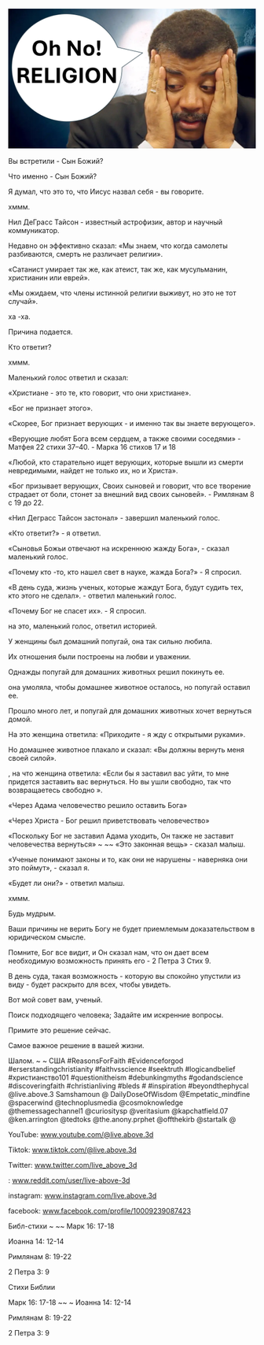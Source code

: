 ![Video cover image](../cover.jpg "cover photo")

Вы встретили - Сын Божий?

Что именно - Сын Божий?

Я думал, что это то, что Иисус назвал себя - вы говорите.

хммм.

Нил ДеГрасс Тайсон - известный астрофизик, автор и научный коммуникатор.

Недавно он эффективно сказал: «Мы знаем, что когда самолеты разбиваются, смерть не различает религии».

«Сатанист умирает так же, как атеист, так же, как мусульманин, христианин или еврей».

«Мы ожидаем, что члены истинной религии выживут, но это не тот случай».

ха -ха.

Причина подается.

Кто ответит?

хммм.

Маленький голос ответил и сказал:

«Христиане - это те, кто говорит, что они христиане».

«Бог не признает этого».

«Скорее, Бог признает верующих - и именно так вы знаете верующего».

«Верующие любят Бога всем сердцем, а также своими соседями» - Матфея 22 стихи 37–40. - Марка 16 стихов 17 и 18

«Любой, кто старательно ищет верующих, которые вышли из смерти невредимыми, найдет не только их, но и Христа».

«Бог призывает верующих, Своих сыновей и говорит, что все творение страдает от боли, стонет за внешний вид своих сыновей». - Римлянам 8 с 19 до 22.

«Нил Деграсс Тайсон застонал» - завершил маленький голос.

«Кто ответит?» - я ответил.

«Сыновья Божьи отвечают на искреннюю жажду Бога», - сказал маленький голос.

«Почему кто -то, кто нашел свет в науке, жажда Бога?» - Я спросил.

«В день суда, жизнь ученых, которые жаждут Бога, будут судить тех, кто этого не сделал». - ответил маленький голос.

«Почему Бог не спасет их». - Я спросил.

на это, маленький голос, ответил историей.

У женщины был домашний попугай, она так сильно любила.

Их отношения были построены на любви и уважении.

Однажды попугай для домашних животных решил покинуть ее.

она умоляла, чтобы домашнее животное осталось, но попугай оставил ее.

Прошло много лет, и попугай для домашних животных хочет вернуться домой.

На это женщина ответила: «Приходите - я жду с открытыми руками».

Но домашнее животное плакало и сказал: «Вы должны вернуть меня своей силой».

, на что женщина ответила: «Если бы я заставил вас уйти, то мне придется заставить вас вернуться. Но вы ушли свободно, так что возвращаетесь свободно ».

«Через Адама человечество решило оставить Бога»

«Через Христа - Бог решил приветствовать человечество»

«Поскольку Бог не заставил Адама уходить, Он также не заставит человечества вернуться» ~ ~~ «Это законная вещь» - сказал малыш.

«Ученые понимают законы и то, как они не нарушены - наверняка они это поймут», - сказал я.

«Будет ли они?» - ответил малыш.

хммм.

Будь мудрым.

Ваши причины не верить Богу не будет приемлемым доказательством в юридическом смысле.

Помните, Бог все видит, и Он сказал нам, что он дает всем необходимую возможность принять его - 2 Петра 3 Стих 9.

В день суда, такая возможность - которую вы спокойно упустили из виду - будет раскрыто для всех, чтобы увидеть.

Вот мой совет вам, ученый.

Поиск подходящего человека; Задайте им искренние вопросы.

Примите это решение сейчас.

Самое важное решение в вашей жизни.

Шалом. ~ ~ США #ReasonsForFaith #Evidenceforgod #erserstandingchristianity #faithvsscience #seektruth #logicandbelief #христианство101 #questionitheism #debunkingmyths #godandscience #discoveringfaith #christianliving #bleds # #inspiration #beyondthephycal @live.above.3 Samshamoun @ DailyDoseOfWisdom @Empetatic_mindfine @spacerwind @technoplusmedia @cosmoknowledge @themessagechannel1 @curiositysp @veritasium @kapchatfield.07 @ken.arrington @tedtoks @the.anony.prphet @offthekirb @startalk @

YouTube: www.youtube.com/@live.above.3d

Tiktok: www.tiktok.com/@live.above.3d

Twitter: www.twitter.com/live_above_3d


: www.reddit.com/user/live-above-3d

instagram: www.instagram.com/live.above.3d

facebook: www.facebook.com/profile/10009239087423


Библ-стихи ~ ~~ Марк 16: 17-18

Иоанна 14: 12-14

Римлянам 8: 19-22

2 Петра 3: 9

Стихи Библии

Марк 16: 17-18 ~~ ~ Иоанна 14: 12-14

Римлянам 8: 19-22

2 Петра 3: 9












